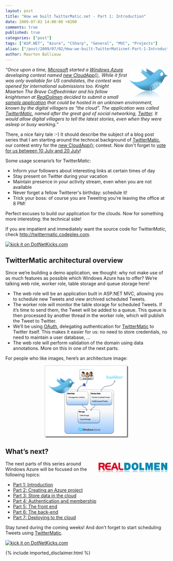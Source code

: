 ```yaml
---
layout: post
title: "How we built TwitterMatic.net - Part 1: Introduction"
date: 2009-07-02 14:00:00 +0200
comments: true
published: true
categories: ["post"]
tags: ["ASP.NET", "Azure", "CSharp", "General", "MVC", "Projects"]
alias: ["/post/2009/07/02/How-we-built-TwitterMaticnet-Part-1-Introduction.aspx", "/post/2009/07/02/how-we-built-twittermaticnet-part-1-introduction.aspx"]
author: Maarten Balliauw
---
```

<p><em><a href="http://www.twittermatic.net/"><img style="border-right-width: 0px; margin: 5px 0px 5px 5px; display: inline; border-top-width: 0px; border-bottom-width: 0px; border-left-width: 0px" title="TwitterMatic" src="/images/logo.gif" border="0" alt="TwitterMatic" width="120" height="92" align="right" /></a> &ldquo;Once upon a time, </em><a href="http://www.microsoft.com" target="_blank"><em>Microsoft</em></a><em> started a </em><a href="http://www.azure.com" target="_blank"><em>Windows Azure</em></a><em> developing contest named </em><a href="http://www.newcloudapp.com/" target="_blank"><em>new CloudApp();</em></a><em>. While it first was only available for US candidates, the contest was opened for international submissions too. Knight Maarten The Brave Coffeedrinker and his fellow knightsmen at </em><a href="http://www.realdolmenblogs.com/" target="_blank"><em>RealDolmen</em></a><em> decided to submit a small <a href="http://www.twittermatic.net" target="_blank">sample application</a> that could be hosted in an unknown environment, known by the digital villagers as &ldquo;the cloud&rdquo;. The application was called <a href="http://www.twittermatic.net" target="_blank">TwitterMatic</a>, named after the great god of social networking, <a href="http://www.twitter.com" target="_blank">Twitter</a>. It would allow digital villagers to tell the latest stories, even when they were asleep or busy working.&rdquo;</em></p>
<p>There, a nice fairy tale :-) It should describe the subject of a blog post series that I am starting around the techncal background of <a href="http://www.twittermatic.net/" target="_blank">TwitterMatic</a><em></em>, our contest entry for the <a href="http://www.newcloudapp.com/" target="_blank">new CloudApp();</a> contest. Now don't forget to <a href="http://www.newcloudapp.com/vote.html" target="_blank">vote for us&nbsp;between 10 July and 20 July</a>!</p>
<p>Some usage scenario&rsquo;s for Twitter<em>Matic</em>:</p>
<ul>
<li>Inform your followers about interesting links at certain times of day </li>
<li>Stay present on Twitter during your vacation </li>
<li>Maintain presence in your activity stream, even when you are not available </li>
<li>Never forget a fellow Twitterer's birthday: schedule it! </li>
<li>Trick your boss: of course you are Tweeting you're leaving the office at 8 PM! </li>
</ul>
<p>Perfect excuses to build our application for the clouds. Now for something more interesting: the technical side!</p>
<p>If you are impatient and immediately want the source code for Twitter<em>Matic</em>, check <a href="http://twittermatic.codeplex.com">http://twittermatic.codeplex.com</a>.</p>
<p><a href="http://www.dotnetkicks.com/kick/?url=/post/2009/07/02/How-we-built-TwitterMaticnet-Part-1-Introduction.aspx&amp;title=How we built TwitterMatic.net - Part 1: Introduction"><img src="http://www.dotnetkicks.com/Services/Images/KickItImageGenerator.ashx?url=/post/2009/07/02/How-we-built-TwitterMaticnet-Part-1-Introduction.aspx" border="0" alt="kick it on DotNetKicks.com" /> </a></p>
<h2>TwitterMatic architectural overview</h2>
<p>Since we&rsquo;re building a demo application, we thought: why not make use of as much features as possible which Windows Azure has to offer? We&rsquo;re talking web role, worker role, table storage and queue storage here!</p>
<ul>
<li>The web role will be an application built in ASP.NET MVC, allowing you to schedule new Tweets and view archived scheduled Tweets. </li>
<li>The worker role will monitor the table storage for scheduled Tweets. If it&rsquo;s time to send them, the Tweet will be added to a queue. This queue is then processed by another thread in the worker role, which will publish the Tweet to Twitter. </li>
<li>We&rsquo;ll be using <a href="http://oauth.net/" target="_blank">OAuth</a>, delegating authentication for <a href="http://www.twittermatic.net/" target="_blank">TwitterMatic</a><em></em> to Twitter itself. This makes it easier for us: no need to store credentials, no need to maintain a user database, &hellip; </li>
<li>The web role will perform validation of the domain using data annotations. More on this in one of the next parts. </li>
</ul>
<p>For people who like images, here&rsquo;s an architecture image:</p>
<p><a href="/images/TwitterMaticArch.png"><img style="border-right-width: 0px; display: block; float: none; border-top-width: 0px; border-bottom-width: 0px; margin-left: auto; border-left-width: 0px; margin-right: auto" title="TwitterMatic Architecture" src="/images/TwitterMaticArch_thumb.png" border="0" alt="TwitterMatic Architecture" width="260" height="225" /></a></p>
<h2>What&rsquo;s next?</h2>
<p><a href="http://www.realdolmen.com" target="_blank"><img style="border-right-width: 0px; margin: 5px 0px 5px 5px; display: inline; border-top-width: 0px; border-bottom-width: 0px; border-left-width: 0px" title="RealDolmen Windows Azure" src="/images/logorealdolmen_1.jpg" border="0" alt="RealDolmen Windows Azure" width="215" height="31" align="right" /></a> The next parts of this series around Windows Azure will be focused on the following topics:</p>
<ul>
<li><a href="/post/2009/07/02/How-we-built-TwitterMaticnet-Part-1-Introduction.aspx">Part 1: Introduction </a></li>
<li><a href="/post/2009/07/02/How-we-built-TwitterMaticnet-Part-2-Creating-an-Azure-project.aspx">Part 2: Creating an Azure project </a></li>
<li><a href="/post/2009/07/02/How-we-built-TwitterMaticnet-Part-3-Store-data-in-the-cloud.aspx">Part 3: Store data in the cloud </a></li>
<li><a href="/post/2009/07/02/How-we-built-TwitterMaticnet-Part-4-Authentication-and-membership.aspx">Part 4: Authentication and membership </a></li>
<li><a href="/post/2009/07/02/How-we-built-TwitterMaticnet-Part-5-the-front-end.aspx">Part 5: The front end </a></li>
<li><a href="/post/2009/07/02/How-we-built-TwitterMaticnet-Part-6-The-back-end.aspx">Part 6: The back-end </a></li>
<li><a href="/post/2009/07/02/How-we-built-TwitterMaticnet-Part-7-Deploying-to-the-cloud.aspx">Part 7: Deploying to the cloud </a></li>
</ul>
<p>Stay tuned during the coming weeks! And don&rsquo;t forget to start scheduling Tweets using <a href="http://www.twittermatic.net" target="_blank">TwitterMatic</a><em></em>.</p>
<p><a href="http://www.dotnetkicks.com/kick/?url=/post/2009/07/02/How-we-built-TwitterMaticnet-Part-1-Introduction.aspx&amp;title=How we built TwitterMatic.net - Part 1: Introduction"><img src="http://www.dotnetkicks.com/Services/Images/KickItImageGenerator.ashx?url=/post/2009/07/02/How-we-built-TwitterMaticnet-Part-1-Introduction.aspx" border="0" alt="kick it on DotNetKicks.com" /> </a></p>

{% include imported_disclaimer.html %}

